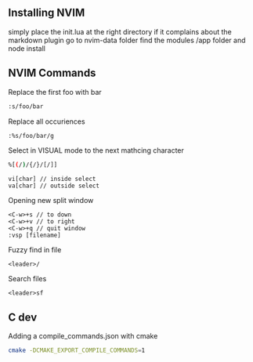 ## Installing NVIM
simply place the init.lua at the right directory
if it complains about the markdown plugin go to nvim-data folder find the modules /app folder and node install

## NVIM Commands

Replace the first foo with bar
```bash
:s/foo/bar
```
Replace all occuriences
```bash
:%s/foo/bar/g
```
Select in VISUAL mode to the next mathcing character
```bash
%[(/)/{/}/[/]]
```
```
vi[char] // inside select
va[char] // outside select
```
Opening new split window
```
<C-w>+s // to down
<C-w>+v // to right
<C-w>+q // quit window
:vsp [filename]
```
Fuzzy find in file
```
<leader>/
```
Search files
```
<leader>sf
```

## C dev

Adding a compile_commands.json with cmake
```bash
cmake -DCMAKE_EXPORT_COMPILE_COMMANDS=1
```

